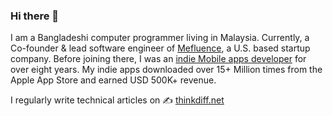 ### Hi there 👋
I am a Bangladeshi computer programmer living in Malaysia. Currently, a Co-founder & lead software engineer of [Mefluence](https://www.mefluence.com/), a U.S. based startup company. Before joining there, I was an [indie Mobile apps developer](https://ithinkdiff.net/) for over eight years. My indie apps downloaded over 15+ Million times from the Apple App Store and earned USD 500K+ revenue. 

I regularly write technical articles on ✍️ [thinkdiff.net](https://thinkdiff.net/)

